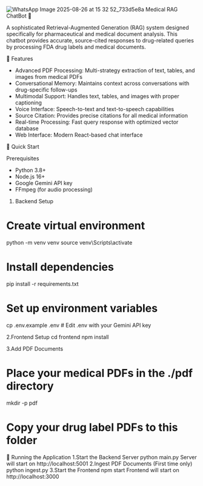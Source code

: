 ![WhatsApp Image 2025-08-26 at 15 32 52_733d5e8a](https://github.com/user-attachments/assets/32e7fb20-3e21-4311-8664-61aa07474cf9) Medical RAG ChatBot 💊

A sophisticated Retrieval-Augmented Generation (RAG) system designed specifically for pharmaceutical and medical document analysis. This chatbot provides accurate, source-cited responses to drug-related queries by processing FDA drug labels and medical documents.

 🌟 Features

- Advanced PDF Processing: Multi-strategy extraction of text, tables, and images from medical PDFs
- Conversational Memory: Maintains context across conversations with drug-specific follow-ups
- Multimodal Support: Handles text, tables, and images with proper captioning
- Voice Interface: Speech-to-text and text-to-speech capabilities
- Source Citation: Provides precise citations for all medical information
- Real-time Processing: Fast query response with optimized vector database
- Web Interface: Modern React-based chat interface

🚀 Quick Start

 Prerequisites
- Python 3.8+
- Node.js 16+
- Google Gemini API key
- FFmpeg (for audio processing)

1. Backend Setup
# Create virtual environment
  python -m venv venv
  source venv\Scripts\activate
  
# Install dependencies
  pip install -r requirements.txt

# Set up environment variables
  cp .env.example .env  # Edit .env with your Gemini API key

2.Frontend Setup
cd frontend
npm install

3.Add PDF Documents
# Place your medical PDFs in the ./pdf directory
mkdir -p pdf
# Copy your drug label PDFs to this folder

🚀 Running the Application
1.Start the Backend Server
  python main.py
  Server will start on http://localhost:5001
2.Ingest PDF Documents (First time only)
  python ingest.py
3.Start the Frontend
  npm start
  Frontend will start on http://localhost:3000

   
